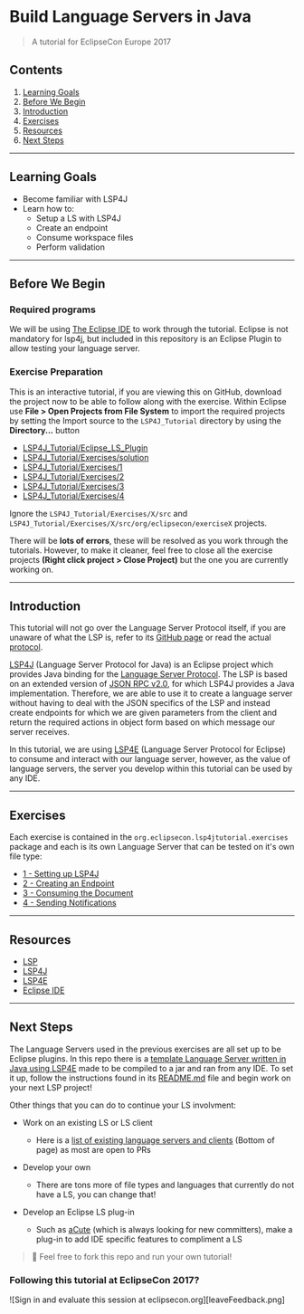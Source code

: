 # Build Language Servers in Java

> A tutorial for EclipseCon Europe 2017

## Contents
1. [Learning Goals](#learning-goals)
2. [Before We Begin](#before-we-begin)
3. [Introduction](#introduction)
4. [Exercises](#exercises)
5. [Resources](#resources)
6. [Next Steps](#next-steps)

***

## Learning Goals

- Become familiar with LSP4J
- Learn how to:
	- Setup a LS with LSP4J
	- Create an endpoint
	- Consume workspace files
	- Perform validation

***

## Before We Begin

### Required programs

We will be using [The Eclipse IDE](https://www.eclipse.org/home/index.php) to work through the tutorial. Eclipse is not mandatory for lsp4j, but included in this repository is an Eclipse Plugin to allow testing your language server.

### Exercise Preparation

This is an interactive tutorial, if you are viewing this on GitHub, download the project now to be able to follow along with the exercise. Within Eclipse use **File > Open Projects from File System** to import the required projects by setting the Import source to the `LSP4J_Tutorial` directory by using the **Directory...** button

 - [LSP4J_Tutorial/Eclipse_LS_Plugin](TODO)
 - [LSP4J_Tutorial/Exercises/solution](TODO)
 - [LSP4J_Tutorial/Exercises/1](TODO)
 - [LSP4J_Tutorial/Exercises/2](TODO)
 - [LSP4J_Tutorial/Exercises/3](TODO)
 - [LSP4J_Tutorial/Exercises/4](TODO)

Ignore the `LSP4J_Tutorial/Exercises/X/src` and `LSP4J_Tutorial/Exercises/X/src/org/eclipsecon/exerciseX` projects.

There will be **lots of errors**, these will be resolved as you work through the tutorials. However, to make it cleaner, feel free to close all the exercise projects **(Right click project > Close Project)** but the one you are currently working on.

***

## Introduction

This tutorial will not go over the Language Server Protocol itself, if you are unaware of what the LSP is, refer to its [GitHub page](https://github.com/Microsoft/language-server-protocol) or read the actual [protocol](https://github.com/Microsoft/language-server-protocol/blob/master/protocol.md).

[LSP4J](https://github.com/eclipse/lsp4j) (Language Server Protocol for Java) is an Eclipse project which provides Java binding for the [Language Server Protocol](https://github.com/Microsoft/language-server-protocol). The LSP is based on an extended version of [JSON RPC v2.0](http://www.jsonrpc.org/specification), for which LSP4J provides a Java implementation. Therefore, we are able to use it to create a language server without having to deal with the JSON specifics of the LSP and instead create endpoints for which we are given parameters from the client and return the required actions in object form based on which message our server receives.

In this tutorial, we are using [LSP4E](https://projects.eclipse.org/projects/technology.lsp4e) (Language Server Protocol for Eclipse) to consume and interact with our language server, however, as the value of language servers, the server you develop within this tutorial can be used by any IDE.

***

## Exercises

Each exercise is contained in the `org.eclipsecon.lsp4jtutorial.exercises` package and each is its own Language Server that can be tested on it's own file type:

- [1 - Setting up LSP4J](TODO)
- [2 - Creating an Endpoint](TODO)
- [3 - Consuming the Document](TODO)
- [4 - Sending Notifications](TODO)

***

## Resources

- [LSP](https://github.com/Microsoft/language-server-protocol)
- [LSP4J](https://github.com/eclipse/lsp4j)
- [LSP4E](https://projects.eclipse.org/projects/technology.lsp4e)
- [Eclipse IDE](https://www.eclipse.org/downloads/)

***

## Next Steps

The Language Servers used in the previous exercises are all set up to be Eclipse plugins. In this repo there is a [template Language Server written in Java using LSP4E](TODO) made to be compiled to a jar and ran from any IDE. To set it up, follow the instructions found in its [README.md](TODO) file and begin work on your next LSP project!

Other things that you can do to continue your LS involvment:

- Work on an existing LS or LS client
	- Here is a [list of existing language servers and clients](http://langserver.org/) (Bottom of page) as most are open to PRs

- Develop your own
	- There are tons more of file types and languages that currently do not have a LS, you can change that!

- Develop an Eclipse LS plug-in
	- Such as [aCute](https://github.com/eclipse/aCute) (which is always looking for new committers), make a plug-in to add IDE specific features to compliment a LS

> :fork_and_knife: Feel free to fork this repo and run your own tutorial!

### Following this tutorial at EclipseCon 2017?

![Sign in and evaluate this session at eclipsecon.org][leaveFeedback.png]
